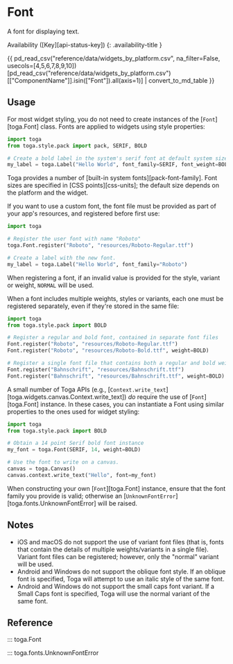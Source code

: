# Font

A font for displaying text.

Availability ([Key][api-status-key])  <!-- rumdl-disable-line MD013 -->
{: .availability-title }

<nospell>{{ pd_read_csv("reference/data/widgets_by_platform.csv", na_filter=False, usecols=[4,5,6,7,8,9,10])[pd_read_csv("reference/data/widgets_by_platform.csv")[["ComponentName"]].isin(["Font"]).all(axis=1)] | convert_to_md_table }}</nospell>

## Usage

For most widget styling, you do not need to create instances of the [`Font`][toga.Font] class. Fonts are applied to widgets using style properties:

```python
import toga
from toga.style.pack import pack, SERIF, BOLD

# Create a bold label in the system's serif font at default system size.
my_label = toga.Label("Hello World", font_family=SERIF, font_weight=BOLD)
```

Toga provides a number of [built-in system fonts][pack-font-family]. Font sizes are specified in [CSS points][css-units]; the default size depends on the platform and the widget.

If you want to use a custom font, the font file must be provided as part of your app's resources, and registered before first use:

```python
import toga

# Register the user font with name "Roboto"
toga.Font.register("Roboto", "resources/Roboto-Regular.ttf")

# Create a label with the new font.
my_label = toga.Label("Hello World", font_family="Roboto")
```

When registering a font, if an invalid value is provided for the style, variant or weight, `NORMAL` will be used.

When a font includes multiple weights, styles or variants, each one must be registered separately, even if they're stored in the same file:

```python
import toga
from toga.style.pack import BOLD

# Register a regular and bold font, contained in separate font files
Font.register("Roboto", "resources/Roboto-Regular.ttf")
Font.register("Roboto", "resources/Roboto-Bold.ttf", weight=BOLD)

# Register a single font file that contains both a regular and bold weight
Font.register("Bahnschrift", "resources/Bahnschrift.ttf")
Font.register("Bahnschrift", "resources/Bahnschrift.ttf", weight=BOLD)
```

A small number of Toga APIs (e.g., [`Context.write_text`][toga.widgets.canvas.Context.write_text]) *do* require the use of [`Font`][toga.Font] instance. In these cases, you can instantiate a Font using similar properties to the ones used for widget styling:

```python
import toga
from toga.style.pack import BOLD

# Obtain a 14 point Serif bold font instance
my_font = toga.Font(SERIF, 14, weight=BOLD)

# Use the font to write on a canvas.
canvas = toga.Canvas()
canvas.context.write_text("Hello", font=my_font)
```

When constructing your own [`Font`][toga.Font] instance, ensure that the font family you provide is valid; otherwise an [`UnknownFontError`][toga.fonts.UnknownFontError] will be raised.

## Notes

- iOS and macOS do not support the use of variant font files (that is, fonts that contain the details of multiple weights/variants in a single file). Variant font files can be registered; however, only the "normal" variant will be used.
- Android and Windows do not support the oblique font style. If an oblique font is specified, Toga will attempt to use an italic style of the same font.
- Android and Windows do not support the small caps font variant. If a Small Caps font is specified, Toga will use the normal variant of the same font.

## Reference

::: toga.Font

::: toga.fonts.UnknownFontError
